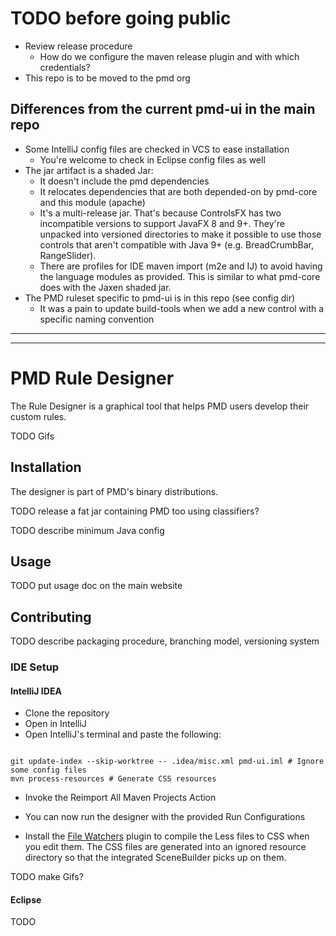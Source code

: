 # TODO before going public

* Review release procedure
    * How do we configure the maven release plugin and with which credentials?
* This repo is to be moved to the pmd org

## Differences from the current pmd-ui in the main repo

* Some IntelliJ config files are checked in VCS to ease installation
  * You're welcome to check in Eclipse config files as well
* The jar artifact is a shaded Jar:
    *  It doesn't include the pmd dependencies
    *  It relocates dependencies that are both depended-on by pmd-core and this
       module (apache)
    *  It's a multi-release jar. That's because ControlsFX has two incompatible
    versions to support JavaFX 8 and 9+. They're unpacked into versioned directories
    to make it possible to use those controls that aren't compatible with
    Java 9+ (e.g. BreadCrumbBar, RangeSlider).
    *  There are profiles for IDE maven import (m2e and IJ) to avoid having the
    language modules as provided. This is similar to what pmd-core does with the
    Jaxen shaded jar.
* The PMD ruleset specific to pmd-ui is in this repo (see config dir)
  * It was a pain to update build-tools when we add a new control with a
  specific naming convention

---------------
---------------

# PMD Rule Designer


The Rule Designer is a graphical tool that helps PMD users develop their custom
rules.

TODO Gifs



## Installation

The designer is part of PMD's binary distributions.

TODO release a fat jar containing PMD too using classifiers?

TODO describe minimum Java config

## Usage

TODO put usage doc on the main website


## Contributing

TODO describe packaging procedure, branching model, versioning system

### IDE Setup

#### IntelliJ IDEA

* Clone the repository
* Open in IntelliJ
* Open IntelliJ's terminal and paste the following:
```shell

git update-index --skip-worktree -- .idea/misc.xml pmd-ui.iml # Ignore some config files
mvn process-resources # Generate CSS resources
```
* Invoke the Reimport All Maven Projects Action
* You can now run the designer with the provided Run Configurations

* Install the [File Watchers](https://plugins.jetbrains.com/plugin/7177-file-watchers)
  plugin to compile the Less files to CSS when you edit them. The CSS files are
  generated into an ignored resource directory so that the integrated
  SceneBuilder picks up on them.

TODO make Gifs?


#### Eclipse

TODO

